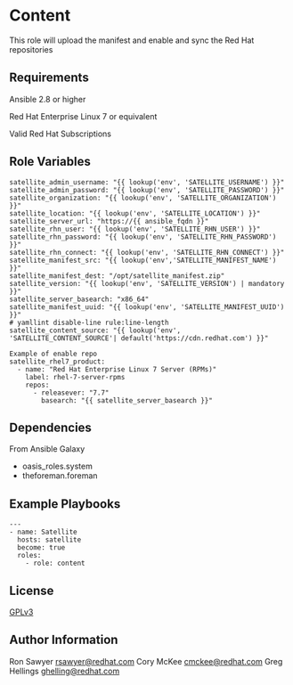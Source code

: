 Content
===========

This role will upload the manifest and enable and sync the Red Hat repositories

Requirements
------------

Ansible 2.8 or higher

Red Hat Enterprise Linux 7 or equivalent

Valid Red Hat Subscriptions

Role Variables
--------------
```
satellite_admin_username: "{{ lookup('env', 'SATELLITE_USERNAME') }}"
satellite_admin_password: "{{ lookup('env', 'SATELLITE_PASSWORD') }}"
satellite_organization: "{{ lookup('env', 'SATELLITE_ORGANIZATION') }}"
satellite_location: "{{ lookup('env', 'SATELLITE_LOCATION') }}"
satellite_server_url: "https://{{ ansible_fqdn }}"
satellite_rhn_user: "{{ lookup('env', 'SATELLITE_RHN_USER') }}"
satellite_rhn_password: "{{ lookup('env', 'SATELLITE_RHN_PASSWORD') }}"
satellite_rhn_connect: "{{ lookup('env', 'SATELLITE_RHN_CONNECT') }}"
satellite_manifest_src: "{{ lookup('env','SATELLITE_MANIFEST_NAME') }}"
satellite_manifest_dest: "/opt/satellite_manifest.zip"
satellite_version: "{{ lookup('env', 'SATELLITE_VERSION') | mandatory }}"
satellite_server_basearch: "x86_64"
satellite_manifest_uuid: "{{ lookup('env', 'SATELLITE_MANIFEST_UUID') }}"
# yamllint disable-line rule:line-length
satellite_content_source: "{{ lookup('env', 'SATELLITE_CONTENT_SOURCE'| default('https://cdn.redhat.com') }}"

Example of enable repo
satellite_rhel7_product:
  - name: "Red Hat Enterprise Linux 7 Server (RPMs)"
    label: rhel-7-server-rpms
    repos:
      - releasever: "7.7"
        basearch: "{{ satellite_server_basearch }}"

```


Dependencies
------------
From Ansible Galaxy
- oasis_roles.system
- theforeman.foreman

Example Playbooks
-----------------
```
---
- name: Satellite
  hosts: satellite
  become: true
  roles:
    - role: content
```

License
-------

[GPLv3](LICENSE)

Author Information
------------------
Ron Sawyer <rsawyer@redhat.com>
Cory McKee <cmckee@redhat.com>
Greg Hellings <ghelling@redhat.com>
